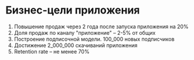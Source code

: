 # Бизнес-цели приложения

1. Повышение продаж через 2 года после запуска приложения на 20%
2. Доля продаж по каналу "приложение" – 2-5% от общих
3. Построение подписочной модели. 100_000 новых подписчиков
4. Достижение 2_000_000 скачиваний приложения
5. Retention rate – не менее 70%